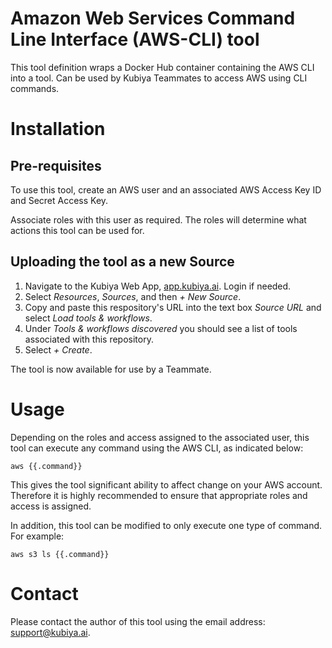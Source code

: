 # Amazon Web Services Command Line Interface (AWS-CLI) tool

This tool definition wraps a Docker Hub container containing the AWS CLI into a tool. Can be used
by Kubiya Teammates to access AWS using CLI commands.

# Installation

## Pre-requisites

To use this tool, create an AWS user and an associated AWS Access Key ID and Secret Access Key.

Associate roles with this user as required. The roles will determine what actions this tool can be
used for.

## Uploading the tool as a new Source

1. Navigate to the Kubiya Web App, [app.kubiya.ai](https://app.kubiya.ai). Login if needed.
2. Select *Resources*, *Sources*, and then *+ New Source*.
3. Copy and paste this respository's URL into the text box *Source URL* and select *Load tools &
workflows*.
4. Under *Tools & workflows discovered* you should see a list of tools associated with this
repository.
5. Select *+ Create*.

The tool is now available for use by a Teammate.

# Usage

Depending on the roles and access assigned to the associated user, this tool can execute any command
using the AWS CLI, as indicated below:

    aws {{.command}}

This gives the tool significant ability to affect change on your AWS account. Therefore it is highly
recommended to ensure that appropriate roles and access is assigned.

In addition, this tool can be modified to only execute one type of command. For example:

    aws s3 ls {{.command}}

# Contact

Please contact the author of this tool using the email address:
[support@kubiya.ai](mailto:support@kubiya.ai).

